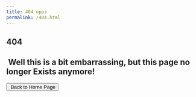 ```yaml
---
title: 404 opps
permalink: /404.html
---
```

<!--v1.2.117 pages/static/404.md -->
<section class = "container" id = "404">
<i class = "display-1 bi bi-wrench-adjustable-circle-fill p-5 d-flex justify-content-center"></i>
<div class = "d-flex flex-row">
<div class = "col-3 text-end"><h1 class = "display-1 border-end border-dark border-3"><span class = "me-3">404</span></h1></div>
<div class = "d-flex flex-column ">
<div class = "ms-3"><h2 class = "h3 font-weight-normal lead px-3" >&nbsp;Well this is a bit embarrassing, but this page no longer Exists anymore!</h2></div>
<button type="button" class="btn btn-outline-dark col-6 mx-auto"><i class="bi bi-arrow-left"></i>&nbsp;Back to Home Page</button>
</div>
</div>
</section>
